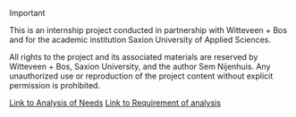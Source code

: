 > [!IMPORTANT]
> This is an internship project conducted in partnership with Witteveen + Bos and for the academic institution Saxion University of Applied Sciences. 
>
> All rights to the project and its associated materials are reserved by Witteveen + Bos, Saxion University, and the author Sem Nijenhuis. Any unauthorized use or reproduction of the project content without explicit permission is prohibited.

[Link to Analysis of Needs](Research/Analysis-of-needs.md)
[Link to Requirement of analysis](Research/Requirement-of-analysis.md)
